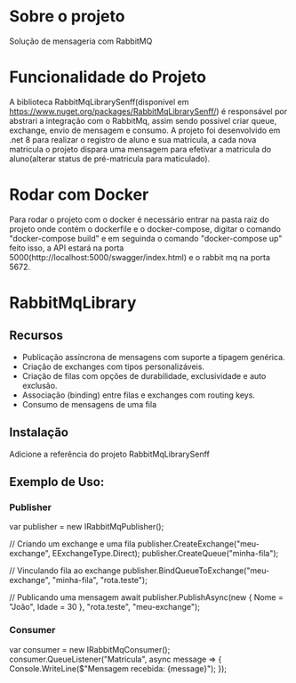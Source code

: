 # Sobre o projeto
Solução de mensageria com RabbitMQ

# Funcionalidade do Projeto 
A biblioteca RabbitMqLibrarySenff(disponível em https://www.nuget.org/packages/RabbitMqLibrarySenff/) é responsável por abstrari a integração com o RabbitMq, assim sendo possivel criar queue, exchange, envio de mensagem e consumo. A projeto foi desenvolvido em .net 8 para realizar o registro de aluno e sua matricula, a cada nova matricula o projeto dispara uma mensagem para efetivar a matricula do aluno(alterar status de pré-matricula para maticulado).

# Rodar com Docker
Para rodar o projeto com o docker é necessário entrar na pasta raiz do projeto onde contém o dockerfile e o docker-compose, digitar o comando "docker-compose build" e em seguinda o comando "docker-compose up" feito isso, a API estará na porta 5000(http://localhost:5000/swagger/index.html) e o rabbit mq na porta 5672.


# RabbitMqLibrary

## Recursos
- Publicação assíncrona de mensagens com suporte a tipagem genérica.
- Criação de exchanges com tipos personalizáveis.
- Criação de filas com opções de durabilidade, exclusividade e auto exclusão.
- Associação (binding) entre filas e exchanges com routing keys.
- Consumo de mensagens de uma fila

## Instalação
Adicione a referência do projeto RabbitMqLibrarySenff

## Exemplo de Uso:

### Publisher
var publisher = new IRabbitMqPublisher();

// Criando um exchange e uma fila
publisher.CreateExchange("meu-exchange", EExchangeType.Direct);
publisher.CreateQueue("minha-fila");

// Vinculando fila ao exchange
publisher.BindQueueToExchange("meu-exchange", "minha-fila", "rota.teste");

// Publicando uma mensagem
await publisher.PublishAsync(new { Nome = "João", Idade = 30 }, "rota.teste", "meu-exchange");

### Consumer
var consumer = new IRabbitMqConsumer();
consumer.QueueListener("Matricula", async message =>
{
   Console.WriteLine($"Mensagem recebida: {message}");
});
